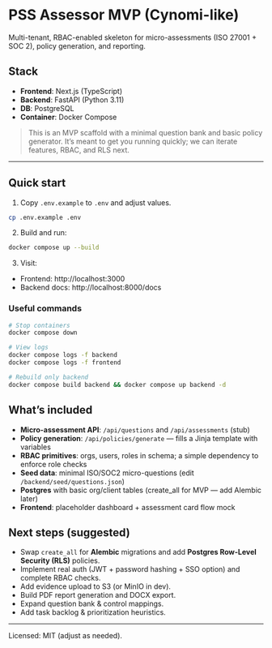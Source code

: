 # PSS Assessor MVP (Cynomi-like)

Multi-tenant, RBAC-enabled skeleton for micro-assessments (ISO 27001 + SOC 2), policy generation, and reporting.

## Stack
- **Frontend**: Next.js (TypeScript)
- **Backend**: FastAPI (Python 3.11)
- **DB**: PostgreSQL
- **Container**: Docker Compose

> This is an MVP scaffold with a minimal question bank and basic policy generator.
> It’s meant to get you running quickly; we can iterate features, RBAC, and RLS next.

---

## Quick start

1) Copy `.env.example` to `.env` and adjust values.
```bash
cp .env.example .env
```

2) Build and run:
```bash
docker compose up --build
```

3) Visit:
- Frontend: http://localhost:3000
- Backend docs: http://localhost:8000/docs

### Useful commands
```bash
# Stop containers
docker compose down

# View logs
docker compose logs -f backend
docker compose logs -f frontend

# Rebuild only backend
docker compose build backend && docker compose up backend -d
```

## What’s included
- **Micro-assessment API**: `/api/questions` and `/api/assessments` (stub)
- **Policy generation**: `/api/policies/generate` — fills a Jinja template with variables
- **RBAC primitives**: orgs, users, roles in schema; a simple dependency to enforce role checks
- **Seed data**: minimal ISO/SOC2 micro-questions (edit `/backend/seed/questions.json`)
- **Postgres** with basic org/client tables (create_all for MVP — add Alembic later)
- **Frontend**: placeholder dashboard + assessment card flow mock

## Next steps (suggested)
- Swap `create_all` for **Alembic** migrations and add **Postgres Row-Level Security (RLS)** policies.
- Implement real auth (JWT + password hashing + SSO option) and complete RBAC checks.
- Add evidence upload to S3 (or MinIO in dev).
- Build PDF report generation and DOCX export.
- Expand question bank & control mappings.
- Add task backlog & prioritization heuristics.

---

Licensed: MIT (adjust as needed).
